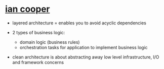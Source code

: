 # [ian cooper](https://youtube.com/watch?v=SxJPQ5qXisw)

- layered architecture = enables you to avoid acyclic dependencies
- 2 types of business logic:
  - domain logic (business rules)
  - orchestration tasks for application to implement business logic

- clean architecture is about abstracting away low level infrastructure, I/O and framework concerns
